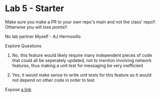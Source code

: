 # Lab 5 - Starter
Make sure you make a PR to your own repo's main and not the class' repo!! Otherwise you will lose points!!

No lab partner
Myself - AJ Hermosillo

Explore Questions

1) No, this feature would likely require many independent pieces of code that could all be seperately updated, not to mention involving network features,
thus making a unit test for messaging be very inefficient

2) Yes, it would make sense to write unit tests for this feature as it would not depend on other code in order to test

Expose
[a link](expose.html)